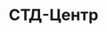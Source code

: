 --- 
title: "СТД-Центр" 
site: "http://www.realtor-yalta.kiev.ua" 
town: "Ялта" 
tel: ["(0654) 341050, 341082, 342761"] 
address: "Россия, Республика Крым, г. Ялта, ул. Дзержинского, д.4, 5-й этаж" 
mail: "realtor.stdyalta@gmail.com" 
--- 